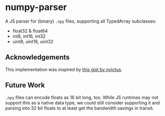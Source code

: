 # numpy-parser
A JS parser for (binary) `.npy` files, supporting all TypedArray subclasses:

* float32 & float64
* int8, int16, int32
* uint8, uint16, uint32

## Acknowledgements

This implementation was inspired by [this gist by nvictus](https://gist.github.com/nvictus/88b3b5bfe587d32ac1ab519fd0009607).

## Future Work

`.npy` files can encode floats as 16 bit long, too. While JS runtimes may not support this as a native data type, we could still consider supporting it and parsing into 32 bit floats to at least get the bandwidth savings in transit.
